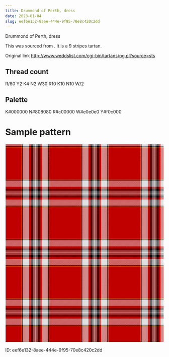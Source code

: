 ```yaml
---
title: Drummond of Perth, dress
date: 2023-01-04
slug: eef6e132-8aee-444e-9f95-70e8c420c2dd
---
```

Drummond of Perth, dress

This was sourced from <no value>.  It is a 9 stripes tartan.

Original link http://www.weddslist.com/cgi-bin/tartans/pg.pl?source=sts

## Thread count
R/80 Y2 K4 N2 W30 R10 K10 N10 W/2

## Palette
K#000000 N#808080 R#c00000 W#e0e0e0 Y#f0c000

# Sample pattern

![Tartan detail](tartan.png "R/80 Y2 K4 N2 W30 R10 K10 N10 W/2 tartan")

ID: eef6e132-8aee-444e-9f95-70e8c420c2dd
